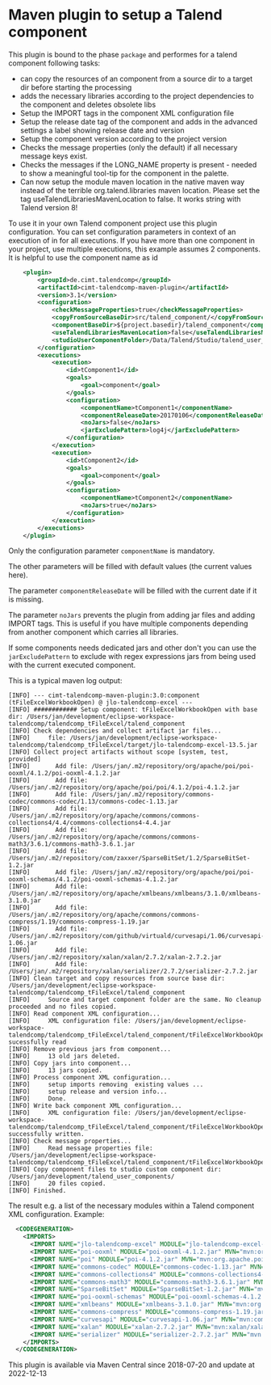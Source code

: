 # Maven plugin to setup a Talend component

This plugin is bound to the phase `package` and performes for a talend component following tasks:
* can copy the resources of an component from a source dir to a target dir before starting the processing
* adds the necessary libraries according to the project dependencies to the component and deletes obsolete libs
* Setup the IMPORT tags in the component XML configuration file
* Setup the release date tag of the component and adds in the advanced settings a label showing release date and version
* Setup the component version according to the project version
* Checks the message properties (only the default) if all necessary message keys exist.
* Checks the messages if the LONG_NAME property is present - needed to show a meaningful tool-tip for the component in the palette.
* Can now setup the module maven location in the native maven way instead of the terrible org.talend.libraries maven location. Please set the tag useTalendLibrariesMavenLocation to false. It works string with Talend version 8!

To use it in your own Talend component project use this plugin configuration. You can set configuration parameters in context of an execution of in for all executions.
If you have more than one component in your project, use multiple executions, this example assumes 2 components. It is helpful to use the component name as id
```xml
	<plugin>
		<groupId>de.cimt.talendcomp</groupId>
		<artifactId>cimt-talendcomp-maven-plugin</artifactId>
		<version>3.1</version>
		<configuration>
			<checkMessageProperties>true</checkMessageProperties>
			<copyFromSourceBaseDir>src/talend_component/</copyFromSourceBaseDir>
			<componentBaseDir>${project.basedir}/talend_component</componentBaseDir>
			<useTalendLibrariesMavenLocation>false</useTalendLibrariesMavenLocation> <!-- this is the new attribute to prevent org.talend.libraries location-->
			<studioUserComponentFolder>/Data/Talend/Studio/talend_user_components</studioUserComponentFolder>
		</configuration>
		<executions>
			<execution>
				<id>tComponent1</id>
				<goals>
					<goal>component</goal>
				</goals>
				<configuration>
					<componentName>tComponent1</componentName>
					<componentReleaseDate>20170106</componentReleaseDate>
					<noJars>false</noJars>
					<jarExcludePattern>log4j</jarExcludePattern>
				</configuration>
			</execution>
			<execution>
				<id>tComponent2</id>
				<goals>
					<goal>component</goal>
				</goals>
				<configuration>
					<componentName>tComponent2</componentName>
					<noJars>true</noJars>
				</configuration>
			</execution>
		</executions>
	</plugin>

```
Only the configuration parameter `componentName` is mandatory.

The other parameters will be filled with default values (the current values here).

The parameter `componentReleaseDate` will be filled with the current date if it is missing.

The parameter `noJars` prevents the plugin from adding jar files and adding IMPORT tags. This is useful if you have multiple components depending from another component which carries all libraries.

If some components needs dedicated jars and other don't you can use the `jarExcludePattern` to exclude with regex expressions jars from being used with the current executed component.

This is a typical maven log output:
```
[INFO] --- cimt-talendcomp-maven-plugin:3.0:component (tFileExcelWorkbookOpen) @ jlo-talendcomp-excel ---
[INFO] ############ Setup component: tFileExcelWorkbookOpen with base dir: /Users/jan/development/eclipse-workspace-talendcomp/talendcomp_tFileExcel/talend_component
[INFO] Check dependencies and collect artifact jar files...
[INFO]     file: /Users/jan/development/eclipse-workspace-talendcomp/talendcomp_tFileExcel/target/jlo-talendcomp-excel-13.5.jar
[INFO] Collect project artifacts without scope [system, test, provided]
[INFO]       Add file: /Users/jan/.m2/repository/org/apache/poi/poi-ooxml/4.1.2/poi-ooxml-4.1.2.jar
[INFO]       Add file: /Users/jan/.m2/repository/org/apache/poi/poi/4.1.2/poi-4.1.2.jar
[INFO]       Add file: /Users/jan/.m2/repository/commons-codec/commons-codec/1.13/commons-codec-1.13.jar
[INFO]       Add file: /Users/jan/.m2/repository/org/apache/commons/commons-collections4/4.4/commons-collections4-4.4.jar
[INFO]       Add file: /Users/jan/.m2/repository/org/apache/commons/commons-math3/3.6.1/commons-math3-3.6.1.jar
[INFO]       Add file: /Users/jan/.m2/repository/com/zaxxer/SparseBitSet/1.2/SparseBitSet-1.2.jar
[INFO]       Add file: /Users/jan/.m2/repository/org/apache/poi/poi-ooxml-schemas/4.1.2/poi-ooxml-schemas-4.1.2.jar
[INFO]       Add file: /Users/jan/.m2/repository/org/apache/xmlbeans/xmlbeans/3.1.0/xmlbeans-3.1.0.jar
[INFO]       Add file: /Users/jan/.m2/repository/org/apache/commons/commons-compress/1.19/commons-compress-1.19.jar
[INFO]       Add file: /Users/jan/.m2/repository/com/github/virtuald/curvesapi/1.06/curvesapi-1.06.jar
[INFO]       Add file: /Users/jan/.m2/repository/xalan/xalan/2.7.2/xalan-2.7.2.jar
[INFO]       Add file: /Users/jan/.m2/repository/xalan/serializer/2.7.2/serializer-2.7.2.jar
[INFO] Clean target and copy resources from source base dir: /Users/jan/development/eclipse-workspace-talendcomp/talendcomp_tFileExcel/talend_component
[INFO]     Source and target component folder are the same. No cleanup proceeded and no files copied.
[INFO] Read component XML configuration...
[INFO]     XML configuration file: /Users/jan/development/eclipse-workspace-talendcomp/talendcomp_tFileExcel/talend_component/tFileExcelWorkbookOpen/tFileExcelWorkbookOpen_java.xml sucessfully read
[INFO] Remove previous jars from component...
[INFO]     13 old jars deleted.
[INFO] Copy jars into component...
[INFO]     13 jars copied.
[INFO] Process component XML configuration...
[INFO]     setup imports removing  existing values ...
[INFO]     setup release and version info...
[INFO]     Done.
[INFO] Write back component XML configuration...
[INFO]     XML configuration file: /Users/jan/development/eclipse-workspace-talendcomp/talendcomp_tFileExcel/talend_component/tFileExcelWorkbookOpen/tFileExcelWorkbookOpen_java.xml successfully written.
[INFO] Check message properties...
[INFO]     Read message properties file: /Users/jan/development/eclipse-workspace-talendcomp/talendcomp_tFileExcel/talend_component/tFileExcelWorkbookOpen/tFileExcelWorkbookOpen_messages.properties
[INFO] Copy component files to studio custom component dir: /Users/jan/development/talend_user_components/
[INFO]     20 files copied.
[INFO] Finished.
```

The result e.g. a list of the necessary modules within a Talend component XML configuration.
Example:
```xml
  <CODEGENERATION> 
    <IMPORTS> 
      <IMPORT NAME="jlo-talendcomp-excel" MODULE="jlo-talendcomp-excel-13.5.jar" MVN="mvn:de.jlo.talendcomp/jlo-talendcomp-excel/13.5" REQUIRED="true"/>
      <IMPORT NAME="poi-ooxml" MODULE="poi-ooxml-4.1.2.jar" MVN="mvn:org.apache.poi/poi-ooxml/4.1.2" REQUIRED="true"/>
      <IMPORT NAME="poi" MODULE="poi-4.1.2.jar" MVN="mvn:org.apache.poi/poi/4.1.2" REQUIRED="true"/>
      <IMPORT NAME="commons-codec" MODULE="commons-codec-1.13.jar" MVN="mvn:commons-codec/commons-codec/1.13" REQUIRED="true"/>
      <IMPORT NAME="commons-collections4" MODULE="commons-collections4-4.4.jar" MVN="mvn:org.apache.commons/commons-collections4/4.4" REQUIRED="true"/>
      <IMPORT NAME="commons-math3" MODULE="commons-math3-3.6.1.jar" MVN="mvn:org.apache.commons/commons-math3/3.6.1" REQUIRED="true"/>
      <IMPORT NAME="SparseBitSet" MODULE="SparseBitSet-1.2.jar" MVN="mvn:com.zaxxer/SparseBitSet/1.2" REQUIRED="true"/>
      <IMPORT NAME="poi-ooxml-schemas" MODULE="poi-ooxml-schemas-4.1.2.jar" MVN="mvn:org.apache.poi/poi-ooxml-schemas/4.1.2" REQUIRED="true"/>
      <IMPORT NAME="xmlbeans" MODULE="xmlbeans-3.1.0.jar" MVN="mvn:org.apache.xmlbeans/xmlbeans/3.1.0" REQUIRED="true"/>
      <IMPORT NAME="commons-compress" MODULE="commons-compress-1.19.jar" MVN="mvn:org.apache.commons/commons-compress/1.19" REQUIRED="true"/>
      <IMPORT NAME="curvesapi" MODULE="curvesapi-1.06.jar" MVN="mvn:com.github.virtuald/curvesapi/1.06" REQUIRED="true"/>
      <IMPORT NAME="xalan" MODULE="xalan-2.7.2.jar" MVN="mvn:xalan/xalan/2.7.2" REQUIRED="true"/>
      <IMPORT NAME="serializer" MODULE="serializer-2.7.2.jar" MVN="mvn:xalan/serializer/2.7.2" REQUIRED="true"/>
    </IMPORTS> 
  </CODEGENERATION>  
```

This plugin is available via Maven Central since 2018-07-20 and update at 2022-12-13
